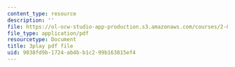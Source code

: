 ```yaml
---
content_type: resource
description: ''
file: https://ol-ocw-studio-app-production.s3.amazonaws.com/courses/2-003sc-engineering-dynamics-fall-2011/9038fd9b1724ab4bb1c299b163815ef4_pYZMNOuRwk0.pdf
file_type: application/pdf
resourcetype: Document
title: 3play pdf file
uid: 9038fd9b-1724-ab4b-b1c2-99b163815ef4
---
```

